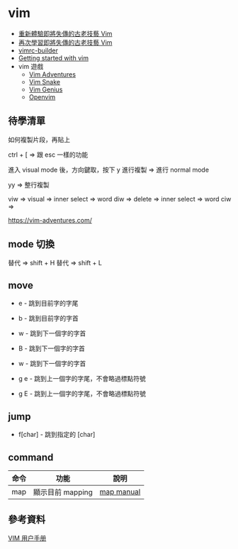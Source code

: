 # vim

- [重新體驗即將失傳的古老技藝 Vim](https://www.youtube.com/watch?v=rhhm2JCZoFY)
- [再次學習即將失傳的古老技藝 Vim](https://kaochenlong.com/2019/10/16/learning-vim-again/?fbclid=IwAR322GDjkb6AQMCG1rAov8DqMYKcqlbs7FN-76evLyATnRvdeUJm_ntdC7Q)
- [vimrc-builder](https://vimrc-builder.vercel.app/)
- [Getting started with vim](https://riptutorial.com/vim)
- vim 遊戲
  - [Vim Adventures](https://vim-adventures.com/)
  - [Vim Snake](https://vimsnake.com/)
  - [Vim Genius](http://www.vimgenius.com/)
  - [Openvim](https://www.openvim.com/)


## 待學清單

如何複製片段，再貼上

ctrl + [  => 跟 esc 一樣的功能

進入 visual mode 後，方向鍵取，按下 y 進行複製 => 進行 normal mode

yy => 整行複製

viw => visual => inner select => word
diw => delete => inner select => word
ciw => 

https://vim-adventures.com/


## mode 切換

替代 => shift + H
替代 => shift + L

## move

- e - 跳到目前字的字尾
- b - 跳到目前字的字首
- w - 跳到下一個字的字首
- B - 跳到下一個字的字首
 
- w - 跳到下一個字的字首
- g e - 跳到上一個字的字尾，不會略過標點符號
- g E - 跳到上一個字的字尾，不會略過標點符號

## jump

- f[char] - 跳到指定的 [char]

## command

| 命令 | 功能             | 說明                                                         |
| ---- | ---------------- | ------------------------------------------------------------ |
| map  | 顯示目前 mapping | [map manual](https://vimhelp.org/map.txt.html#map%2Dlisting) |


## 參考資料

[VIM 用户手册](https://yianwillis.github.io/vimcdoc/doc/usr_toc.html)
